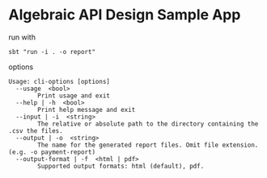 # Algebraic API Design Sample App

run with

    sbt "run -i . -o report"
    
options

    Usage: cli-options [options]
      --usage  <bool>
            Print usage and exit
      --help | -h  <bool>
            Print help message and exit
      --input | -i  <string>
            The relative or absolute path to the directory containing the .csv the files.
      --output | -o  <string>
            The name for the generated report files. Omit file extension. (e.g. -o payment-report)
      --output-format | -f  <html | pdf>
            Supported output formats: html (default), pdf.
